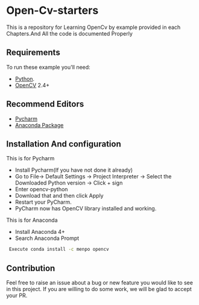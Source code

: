 # Open-Cv-starters
This is a repository for Learning OpenCv by example provided in each Chapters.And
All the code is documented Properly

## Requirements
To run these example you'll need:

- [Python](https://www.python.org/downloads/).
- [OpenCV](https://opencv.org/releases.html) 2.4+

## Recommend Editors 
- [Pycharm](https://www.jetbrains.com/pycharm/download/#section=windows)
- [Anaconda Package](https://www.anaconda.com/download/)

## Installation And configuration 

This is for Pycharm 

- Install Pycharm(If you have not done it already)
- Go to File-> Default Settings -> Project Interpreter -> Select the Downloaded Python version -> Click + sign
- Enter opencv-python 
- Download that and then click Apply 
- Restart your PyCharm.
- PyCharm now has OpenCV library installed and working.

This is for Anaconda 

- Install Anaconda 4+
- Search Anaconda Prompt 
```sh
 Execute conda install -c menpo opencv
```

## Contribution
Feel free to raise an issue about a bug or new feature you would like to see in this project.
If you are willing to do some work, we will be glad to accept your PR.
